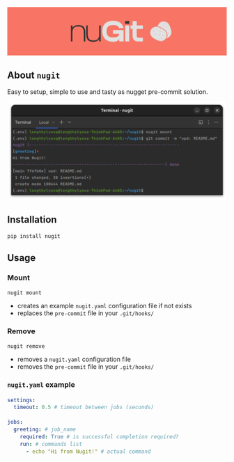 <img src="assets/images/lesa7xg.png">

## About `nugit`
Easy to setup, simple to use and tasty as nugget pre-commit solution.

<img src="assets/images/k9x8fAf.png">

## Installation
```console
pip install nugit
```

## Usage
### Mount
```console
nugit mount
```
* creates an example `nugit.yaml` configuration file if not exists
* replaces the `pre-commit` file in your `.git/hooks/`

### Remove
```console
nugit remove
```
* removes a `nugit.yaml` configuration file
* removes the `pre-commit` file in your `.git/hooks/`

### `nugit.yaml` example
```yaml
settings:
  timeout: 0.5 # timeout between jobs (seconds)

jobs:
  greeting: # job_name
    required: True # is successful completion required?
    run: # commands list
      - echo "Hi from Nugit!" # actual command
```
